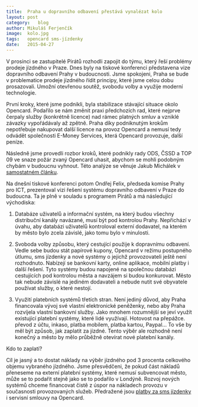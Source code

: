 ```yaml
---
title:	Praha u dopravního odbavení přestává vynalézat kolo
layout:	post
category:	blog
author:	Mikuláš Ferjenčík
image:	kolo.jpg
tags:	opencard sms-jízdenky 
date:	2015-04-27
---
```


V prosinci se zastupitelé Pirátů rozhodli zapojit do týmu, který řeší problémy prodeje jízdného v Praze. Dnes byly na tiskové konferenci představena vize dopravního odbavení Prahy v budoucnosti. Jsme spokojeni, Praha se bude v problematice prodeje jízdného řídit principy, které jsme celou dobu prosazovali. Umožní otevřenou soutěž, svobodu volby a využije moderní technologie. 

První kroky, které jsme podnikli, byla stabilizace stávající situace okolo Opencard. Podařilo se nám změnit praxi předchozích rad, které nejprve čerpaly služby (konkrétně licence) nad rámec platných smluv a vzniklé závazky vypořádávaly až zpětně. Praha díky podniknutým krokům nepotřebuje nakupovat další licence na provoz Opencard a nemusí tedy odvádět společnosti E-Money Services, která Opencard provozuje, další peníze. 

Následně jsme provedli rozbor kroků, které podnikly rady ODS, ČSSD a TOP 09 ve snaze požár zvaný Opencard uhasit, abychom se mohli podobným chybám v budoucnu vyhnout. Této analýze se věnuje Jakub Michálek v [samostatném článku](http://praha.pirati.cz/haseni-opencard.html). 

Na dnešní tiskové konferenci potom Ondřej Felix, předseda komise Prahy pro ICT, prezentoval vizi řešení systému dopravního odbavení v Praze do budoucna. Ta je plně v souladu s programem Pirátů a má následující východiska:

1. Databáze uživatelů a informační systém, na který budou všechny distribuční kanály navázané, musí být pod kontrolou Prahy. Nepřichází v úvahu, aby databázi uživatelů kontroloval externí dodavatel, na kterém by město bylo zcela závislé, jako tomu bylo v minulosti. 

2. Svoboda volby způsobu, který cestující použije k dopravnímu odbavení. Vedle sebe budou stát papírové kupony, Opencard v režimu postupného útlumu, sms jízdenky a nové systémy o jejichž provozovateli ještě není rozhodnuto. Nabízejí se bankovní karty, online aplikace, mobilní platby i další řešení. Tyto systémy budou napojené na společnou databázi cestujících pod kontrolou města a navzájem si budou konkurovat. Město tak nebude závislé na jediném dodavateli a nebude nutit své obyvatele používat služby, o které nestojí. 

3. Využití platebních systémů třetích stran. Není jediný důvod, aby Praha financovala vývoj své vlastní elektronické peněženky, nebo aby Praha rozvíjela vlastní bankovní služby. Jako mnohem rozumnější se jeví využít existující platební systémy, které lidé využívají. Hotovost na přepážce. převod z účtu, inkaso, platba mobilem, platba kartou, Paypal... To vše by měl být způsob, jak zaplatit za jízdné. Tento výběr ale rozhodně není konečný a město by mělo průběžně otevírat nové platební kanály. 

Kdo to zaplatí?

Cíl je jasný a to dostat náklady na výběr jízdného pod 3 procenta celkového objemu vybraného jízdného. Jsme přesvědčeni, že pokud část nákladů přeneseme na externí platební systémy, které nemusí subvencovat město, může se to podařit stejně jako se to podařilo v Londýně. Rozvoj nových systémů chceme financovat čistě z úspor na nákladech provozu v současnosti provozovaných služeb. Předražené jsou [platby za sms jízdenky](http://praha.pirati.cz/sms-jizdenky.html) i servisní smlouvy na Opencard. 






